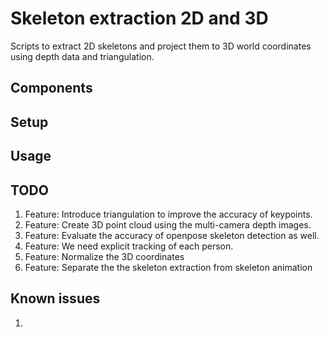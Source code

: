 # Skeleton extraction 2D and 3D

Scripts to extract 2D skeletons and project them to 3D world coordinates using depth data and triangulation.

## Components


## Setup


## Usage


## TODO

1. Feature: Introduce triangulation to improve the accuracy of keypoints.
1. Feature: Create 3D point cloud using the multi-camera depth images.
1. Feature: Evaluate the accuracy of openpose skeleton detection as well.
1. Feature: We need explicit tracking of each person.
1. Feature: Normalize the 3D coordinates
1. Feature: Separate the the skeleton extraction from skeleton animation


## Known issues

1.